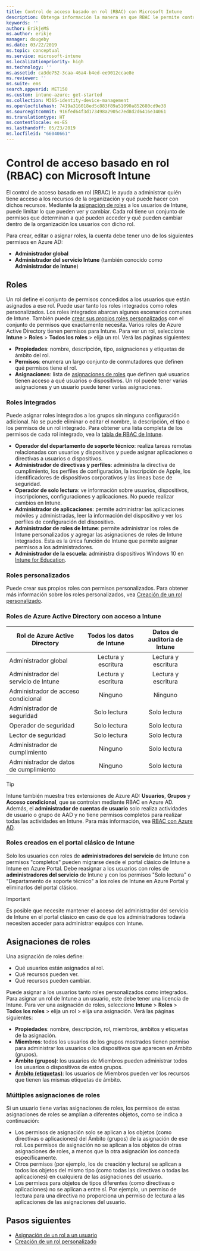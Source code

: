 ```yaml
---
title: Control de acceso basado en rol (RBAC) con Microsoft Intune
description: Obtenga información la manera en que RBAC le permite controlar quién puede realizar acciones y cambios en Microsoft Intune.
keywords: ''
author: ErikjeMS
ms.author: erikje
manager: dougeby
ms.date: 03/22/2019
ms.topic: conceptual
ms.service: microsoft-intune
ms.localizationpriority: high
ms.technology: ''
ms.assetid: ca3de752-3caa-46a4-b4ed-ee9012ccae8e
ms.reviewer: ''
ms.suite: ems
search.appverid: MET150
ms.custom: intune-azure; get-started
ms.collection: M365-identity-device-management
ms.openlocfilehash: 7419a316018ed5c883f89a51090a852680cd9e38
ms.sourcegitcommit: 916fed64f3d173498a2905c7ed8d2d6416e34061
ms.translationtype: HT
ms.contentlocale: es-ES
ms.lasthandoff: 05/23/2019
ms.locfileid: "66040661"
---
```

# <a name="role-based-access-control-rbac-with-microsoft-intune"></a>Control de acceso basado en rol (RBAC) con Microsoft Intune

El control de acceso basado en rol (RBAC) le ayuda a administrar quién tiene acceso a los recursos de la organización y qué puede hacer con dichos recursos.  Mediante la [asignación de roles](assign-role.md) a los usuarios de Intune, puede limitar lo que pueden ver y cambiar. Cada rol tiene un conjunto de permisos que determinan a qué pueden acceder y qué pueden cambiar dentro de la organización los usuarios con dicho rol.

Para crear, editar o asignar roles, la cuenta debe tener uno de los siguientes permisos en Azure AD:
- **Administrador global**
- **Administrador del servicio Intune** (también conocido como **Administrador de Intune**)

## <a name="roles"></a>Roles
Un rol define el conjunto de permisos concedidos a los usuarios que están asignados a ese rol.
Puede usar tanto los roles integrados como roles personalizados. Los roles integrados abarcan algunos escenarios comunes de Intune. También puede [crear sus propios roles personalizados](create-custom-role.md) con el conjunto de permisos que exactamente necesita. Varios roles de Azure Active Directory tienen permisos para Intune.
Para ver un rol, seleccione **Intune** > **Roles** > **Todos los roles** > elija un rol. Verá las páginas siguientes:

-   **Propiedades**: nombre, descripción, tipo, asignaciones y etiquetas de ámbito del rol. 
-   **Permisos**: enumera un largo conjunto de conmutadores que definen qué permisos tiene el rol.
-   **Asignaciones**: lista de [asignaciones de roles]( assign-role.md) que definen qué usuarios tienen acceso a qué usuarios o dispositivos. Un rol puede tener varias asignaciones y un usuario puede tener varias asignaciones.

### <a name="built-in-roles"></a>Roles integrados
Puede asignar roles integrados a los grupos sin ninguna configuración adicional. No se puede eliminar o editar el nombre, la descripción, el tipo o los permisos de un rol integrado. Para obtener una lista completa de los permisos de cada rol integrado, vea la [tabla de RBAC de Intune](https://gallery.technet.microsoft.com/Intune-RBAC-table-2e3c9a1a).

- **Operador del departamento de soporte técnico**: realiza tareas remotas relacionadas con usuarios y dispositivos y puede asignar aplicaciones o directivas a usuarios o dispositivos.
- **Administrador de directivas y perfiles**: administra la directiva de cumplimiento, los perfiles de configuración, la inscripción de Apple, los identificadores de dispositivos corporativos y las líneas base de seguridad.
- **Operador de solo lectura**: ve información sobre usuarios, dispositivos, inscripciones, configuraciones y aplicaciones. No puede realizar cambios en Intune.
- **Administrador de aplicaciones**: permite administrar las aplicaciones móviles y administradas, leer la información del dispositivo y ver los perfiles de configuración del dispositivo.
- **Administrador de roles de Intune**: permite administrar los roles de Intune personalizados y agregar las asignaciones de roles de Intune integrados. Esta es la única función de Intune que permite asignar permisos a los administradores.
- **Administrador de la escuela**: administra dispositivos Windows 10 en [Intune for Education](introduction-intune-education.md).

### <a name="custom-roles"></a>Roles personalizados
Puede crear sus propios roles con permisos personalizados. Para obtener más información sobre los roles personalizados, vea [Creación de un rol personalizado](create-custom-role.md).

### <a name="azure-active-directory-roles-with-intune-access"></a>Roles de Azure Active Directory con acceso a Intune
| Rol de Azure Active Directory | Todos los datos de Intune | Datos de auditoría de Intune |
| --- | :---: | :---: |
| Administrador global | Lectura y escritura | Lectura y escritura |
| Administrador del servicio de Intune | Lectura y escritura | Lectura y escritura |
| Administrador de acceso condicional | Ninguno | Ninguno |
| Administrador de seguridad | Solo lectura | Solo lectura |
| Operador de seguridad | Solo lectura | Solo lectura |
| Lector de seguridad | Solo lectura | Solo lectura |
| Administrador de cumplimiento | Ninguno | Solo lectura |
| Administrador de datos de cumplimiento | Ninguno | Solo lectura |

> [!TIP]
> Intune también muestra tres extensiones de Azure AD: **Usuarios**, **Grupos** y **Acceso condicional**, que se controlan mediante RBAC en Azure AD. Además, el **administrador de cuentas de usuario** solo realiza actividades de usuario o grupo de AAD y no tiene permisos completos para realizar todas las actividades en Intune. Para más información, vea [RBAC con Azure AD](https://docs.microsoft.com/azure/active-directory/active-directory-assign-admin-roles).
### <a name="roles-created-in-the-intune-classic-portal"></a>Roles creados en el portal clásico de Intune
Solo los usuarios con roles de **administradores del servicio** de Intune con permisos "completos" pueden migrarse desde el portal clásico de Intune a Intune en Azure Portal. Debe reasignar a los usuarios con roles de **administradores del servicio** de Intune y con los permisos "Solo lectura" o "Departamento de soporte técnico" a los roles de Intune en Azure Portal y eliminarlos del portal clásico.
> [!IMPORTANT]
> Es posible que necesite mantener el acceso del administrador del servicio de Intune en el portal clásico en caso de que los administradores todavía necesiten acceder para administrar equipos con Intune.

## <a name="role-assignments"></a>Asignaciones de roles
Una asignación de roles define:

- Qué usuarios están asignados al rol.
- Qué recursos pueden ver.
- Qué recursos pueden cambiar.

Puede asignar a los usuarios tanto roles personalizados como integrados. Para asignar un rol de Intune a un usuario, este debe tener una licencia de Intune.
Para ver una asignación de roles, seleccione **Intune** > **Roles** > **Todos los roles** > elija un rol > elija una asignación. Verá las páginas siguientes:

-   **Propiedades**: nombre, descripción, rol, miembros, ámbitos y etiquetas de la asignación.
-   **Miembros**: todos los usuarios de los grupos mostrados tienen permiso para administrar los usuarios o los dispositivos que aparecen en Ámbito (grupos).
-   **Ámbito (grupos)**: los usuarios de Miembros pueden administrar todos los usuarios o dispositivos de estos grupos.
-   **[Ámbito (etiquetas)](scope-tags.md)**: los usuarios de Miembros pueden ver los recursos que tienen las mismas etiquetas de ámbito.

### <a name="multiple-role-assignments"></a>Múltiples asignaciones de roles
Si un usuario tiene varias asignaciones de roles, los permisos de estas asignaciones de roles se amplían a diferentes objetos, como se indica a continuación:

- Los permisos de asignación solo se aplican a los objetos (como directivas o aplicaciones) del Ámbito (grupos) de la asignación de ese rol. Los permisos de asignación no se aplican a los objetos de otras asignaciones de roles, a menos que la otra asignación los conceda específicamente.
- Otros permisos (por ejemplo, los de creación y lectura) se aplican a todos los objetos del mismo tipo (como todas las directivas o todas las aplicaciones) en cualquiera de las asignaciones del usuario.
- Los permisos para objetos de tipos diferentes (como directivas o aplicaciones) no se aplican a entre sí. Por ejemplo, un permiso de lectura para una directiva no proporciona un permiso de lectura a las aplicaciones de las asignaciones del usuario.

## <a name="next-steps"></a>Pasos siguientes
- [Asignación de un rol a un usuario](assign-role.md)
- [Creación de un rol personalizado](create-custom-role.md)
